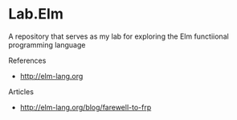 # Lab.Elm
A repository that serves as my lab for exploring the Elm functiional programming language

References
* http://elm-lang.org


Articles
* http://elm-lang.org/blog/farewell-to-frp
